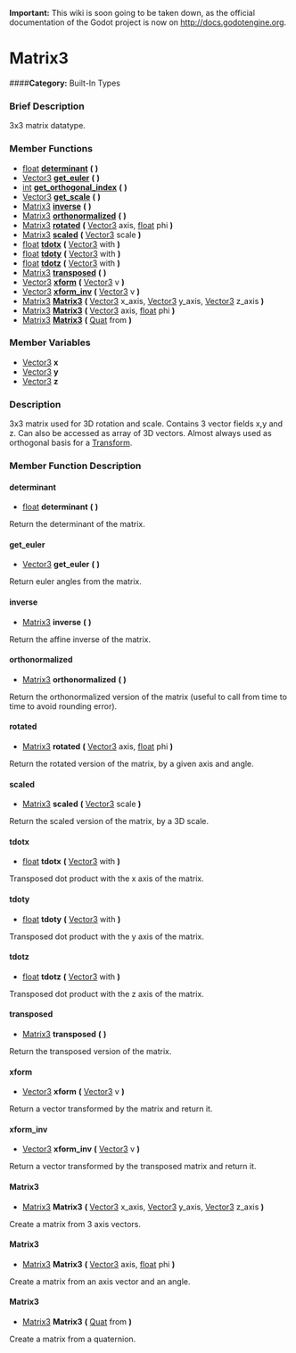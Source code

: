 **Important:** This wiki is soon going to be taken down, as the official documentation of the Godot project is now on http://docs.godotengine.org.

#  Matrix3  
####**Category:** Built-In Types

###  Brief Description  
3x3 matrix datatype.

###  Member Functions 
  * [float](class_float)  **[determinant](#determinant)**  **(** **)**
  * [Vector3](class_vector3)  **[get&#95;euler](#get_euler)**  **(** **)**
  * [int](class_int)  **[get&#95;orthogonal&#95;index](#get_orthogonal_index)**  **(** **)**
  * [Vector3](class_vector3)  **[get&#95;scale](#get_scale)**  **(** **)**
  * [Matrix3](class_matrix3)  **[inverse](#inverse)**  **(** **)**
  * [Matrix3](class_matrix3)  **[orthonormalized](#orthonormalized)**  **(** **)**
  * [Matrix3](class_matrix3)  **[rotated](#rotated)**  **(** [Vector3](class_vector3) axis, [float](class_float) phi  **)**
  * [Matrix3](class_matrix3)  **[scaled](#scaled)**  **(** [Vector3](class_vector3) scale  **)**
  * [float](class_float)  **[tdotx](#tdotx)**  **(** [Vector3](class_vector3) with  **)**
  * [float](class_float)  **[tdoty](#tdoty)**  **(** [Vector3](class_vector3) with  **)**
  * [float](class_float)  **[tdotz](#tdotz)**  **(** [Vector3](class_vector3) with  **)**
  * [Matrix3](class_matrix3)  **[transposed](#transposed)**  **(** **)**
  * [Vector3](class_vector3)  **[xform](#xform)**  **(** [Vector3](class_vector3) v  **)**
  * [Vector3](class_vector3)  **[xform&#95;inv](#xform_inv)**  **(** [Vector3](class_vector3) v  **)**
  * [Matrix3](class_matrix3)  **[Matrix3](#Matrix3)**  **(** [Vector3](class_vector3) x_axis, [Vector3](class_vector3) y_axis, [Vector3](class_vector3) z_axis  **)**
  * [Matrix3](class_matrix3)  **[Matrix3](#Matrix3)**  **(** [Vector3](class_vector3) axis, [float](class_float) phi  **)**
  * [Matrix3](class_matrix3)  **[Matrix3](#Matrix3)**  **(** [Quat](class_quat) from  **)**

###  Member Variables  
  * [Vector3](class_vector3) **x**
  * [Vector3](class_vector3) **y**
  * [Vector3](class_vector3) **z**

###  Description  
3x3 matrix used for 3D rotation and scale. Contains 3 vector fields x,y and z. Can also be accessed as array of 3D vectors. Almost always used as orthogonal basis for a [Transform](class_transform).

###  Member Function Description  

#### <a name="determinant">determinant</a>
  * [float](class_float)  **determinant**  **(** **)**

Return the determinant of the matrix.

#### <a name="get_euler">get_euler</a>
  * [Vector3](class_vector3)  **get&#95;euler**  **(** **)**

Return euler angles from the matrix.

#### <a name="inverse">inverse</a>
  * [Matrix3](class_matrix3)  **inverse**  **(** **)**

Return the affine inverse of the matrix.

#### <a name="orthonormalized">orthonormalized</a>
  * [Matrix3](class_matrix3)  **orthonormalized**  **(** **)**

Return the orthonormalized version of the matrix (useful to call from time to time to avoid rounding error).

#### <a name="rotated">rotated</a>
  * [Matrix3](class_matrix3)  **rotated**  **(** [Vector3](class_vector3) axis, [float](class_float) phi  **)**

Return the rotated version of the matrix, by a given axis and angle.

#### <a name="scaled">scaled</a>
  * [Matrix3](class_matrix3)  **scaled**  **(** [Vector3](class_vector3) scale  **)**

Return the scaled version of the matrix, by a 3D scale.

#### <a name="tdotx">tdotx</a>
  * [float](class_float)  **tdotx**  **(** [Vector3](class_vector3) with  **)**

Transposed dot product with the x axis of the matrix.

#### <a name="tdoty">tdoty</a>
  * [float](class_float)  **tdoty**  **(** [Vector3](class_vector3) with  **)**

Transposed dot product with the y axis of the matrix.

#### <a name="tdotz">tdotz</a>
  * [float](class_float)  **tdotz**  **(** [Vector3](class_vector3) with  **)**

Transposed dot product with the z axis of the matrix.

#### <a name="transposed">transposed</a>
  * [Matrix3](class_matrix3)  **transposed**  **(** **)**

Return the transposed version of the matrix.

#### <a name="xform">xform</a>
  * [Vector3](class_vector3)  **xform**  **(** [Vector3](class_vector3) v  **)**

Return a vector transformed by the matrix and return it.

#### <a name="xform_inv">xform_inv</a>
  * [Vector3](class_vector3)  **xform&#95;inv**  **(** [Vector3](class_vector3) v  **)**

Return a vector transformed by the transposed matrix and return it.

#### <a name="Matrix3">Matrix3</a>
  * [Matrix3](class_matrix3)  **Matrix3**  **(** [Vector3](class_vector3) x_axis, [Vector3](class_vector3) y_axis, [Vector3](class_vector3) z_axis  **)**

Create a matrix from 3 axis vectors.

#### <a name="Matrix3">Matrix3</a>
  * [Matrix3](class_matrix3)  **Matrix3**  **(** [Vector3](class_vector3) axis, [float](class_float) phi  **)**

Create a matrix from an axis vector and an angle.

#### <a name="Matrix3">Matrix3</a>
  * [Matrix3](class_matrix3)  **Matrix3**  **(** [Quat](class_quat) from  **)**

Create a matrix from a quaternion.
